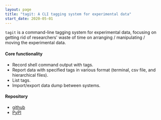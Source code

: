 ```yaml
---
layout: page
title: "tagit: A CLI tagging system for experimental data"
start_date: 2020-05-01
---
```


`tagit` is a command-line tagging system for experimental data, focusing on getting rid of researchers' waste of time on arranging / manipulating / moving the experimental data.

#### Core functionality
- Record shell command output with tags.
- Report data with specified tags in various format (terminal, csv file, and hierarchical files).
- List tags.
- Import/export data dump between systems.

#### Repository
- [github](https://github.com/yunjae2/tagit)
- [PyPI](https://pypi.org/project/etagit)
